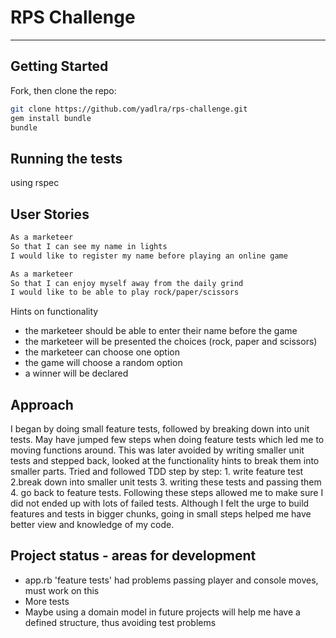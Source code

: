 # RPS Challenge
------
## Getting Started
Fork, then clone the repo:
```sh
git clone https://github.com/yadlra/rps-challenge.git
gem install bundle
bundle
```

## Running the tests
using rspec

## User Stories
```sh
As a marketeer
So that I can see my name in lights
I would like to register my name before playing an online game

As a marketeer
So that I can enjoy myself away from the daily grind
I would like to be able to play rock/paper/scissors
```

Hints on functionality

- the marketeer should be able to enter their name before the game
- the marketeer will be presented the choices (rock, paper and scissors)
- the marketeer can choose one option
- the game will choose a random option
- a winner will be declared

## Approach
I began by doing small feature tests, followed by breaking down into unit tests.
May have jumped few steps when doing feature tests which led me to moving functions around.
This was later avoided by writing smaller unit tests and stepped back, looked at the functionality hints to break them into smaller parts. Tried and followed TDD step by step: 1. write feature test 2.break down into smaller unit tests 3. writing these tests and passing them 4. go back to feature tests. Following these steps allowed me to make sure I did not ended up with lots of failed tests. Although I felt the urge to build features and tests in bigger chunks, going in small steps helped me have better view and knowledge of my code.

## Project status - areas for development
* app.rb 'feature tests' had problems passing player and console moves, must work on this
* More tests
* Maybe using a domain model in future projects will help me have a defined structure, thus avoiding test problems
